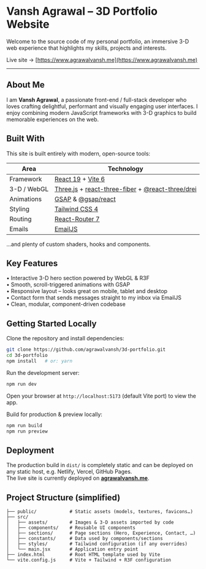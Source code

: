 # Vansh Agrawal – 3D Portfolio Website

Welcome to the source code of my personal portfolio, an immersive 3-D web experience that highlights my skills, projects and interests.

Live site → [https://www.agrawalvansh.me](https://www.agrawalvansh.me)

---

## About Me

I am **Vansh Agrawal**, a passionate front-end / full-stack developer who loves crafting delightful, performant and visually engaging user interfaces. I enjoy combining modern JavaScript frameworks with 3-D graphics to build memorable experiences on the web.

## Built With

This site is built entirely with modern, open-source tools:

| Area | Technology |
|------|------------|
| Framework | [React 19](https://react.dev/) + [Vite 6](https://vitejs.dev/) |
| 3-D / WebGL | [Three.js](https://threejs.org/) + [react-three-fiber](https://docs.pmnd.rs/react-three-fiber) + [@react-three/drei](https://github.com/pmndrs/drei) |
| Animations | [GSAP](https://greensock.com/gsap/) & [@gsap/react](https://greensock.com/react/) |
| Styling | [Tailwind CSS 4](https://tailwindcss.com/) |
| Routing | [React-Router 7](https://reactrouter.com/) |
| Emails | [EmailJS](https://www.emailjs.com/) |

…and plenty of custom shaders, hooks and components.

## Key Features

• Interactive 3-D hero section powered by WebGL & R3F  
• Smooth, scroll-triggered animations with GSAP  
• Responsive layout – looks great on mobile, tablet and desktop  
• Contact form that sends messages straight to my inbox via EmailJS  
• Clean, modular, component-driven codebase

## Getting Started Locally

Clone the repository and install dependencies:

```bash
git clone https://github.com/agrawalvansh/3d-portfolio.git
cd 3d-portfolio
npm install   # or: yarn
```

Run the development server:

```bash
npm run dev
```

Open your browser at `http://localhost:5173` (default Vite port) to view the app.

Build for production & preview locally:

```bash
npm run build
npm run preview
```

## Deployment

The production build in `dist/` is completely static and can be deployed on any static host, e.g. Netlify, Vercel, GitHub Pages.  
The live site is currently deployed on **[agrawalvansh.me](https://www.agrawalvansh.me)**.

## Project Structure (simplified)

```
├── public/            # Static assets (models, textures, favicons…)
├── src/
│   ├── assets/        # Images & 3-D assets imported by code
│   ├── components/    # Reusable UI components
│   ├── sections/      # Page sections (Hero, Experience, Contact, …)
│   ├── constants/     # Data used by components/sections
│   ├── styles/        # Tailwind configuration (if any overrides)
│   └── main.jsx       # Application entry point
├── index.html         # Root HTML template used by Vite
└── vite.config.js     # Vite + Tailwind + R3F configuration
```